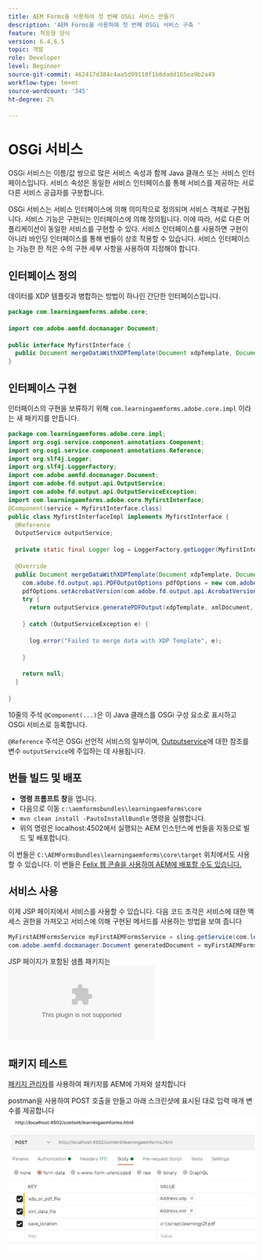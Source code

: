 ```yaml
---
title: AEM Forms을 사용하여 첫 번째 OSGi 서비스 만들기
description: 'AEM Forms을 사용하여 첫 번째 OSGi 서비스 구축 '
feature: 적응형 양식
version: 6.4,6.5
topic: 개발
role: Developer
level: Beginner
source-git-commit: 462417d384c4aa5d99110f1b8dadd165ea9b2a49
workflow-type: tm+mt
source-wordcount: '345'
ht-degree: 2%

---
```



# OSGi 서비스

OSGi 서비스는 이름/값 쌍으로 많은 서비스 속성과 함께 Java 클래스 또는 서비스 인터페이스입니다. 서비스 속성은 동일한 서비스 인터페이스를 통해 서비스를 제공하는 서로 다른 서비스 공급자를 구분합니다.

OSGi 서비스는 서비스 인터페이스에 의해 의미적으로 정의되며 서비스 객체로 구현됩니다. 서비스 기능은 구현되는 인터페이스에 의해 정의됩니다. 이에 따라, 서로 다른 어플리케이션이 동일한 서비스를 구현할 수 있다. 서비스 인터페이스를 사용하면 구현이 아니라 바인딩 인터페이스를 통해 번들이 상호 작용할 수 있습니다. 서비스 인터페이스는 가능한 한 적은 수의 구현 세부 사항을 사용하여 지정해야 합니다.

## 인터페이스 정의

데이터를 <span class="x x-first x-last">XDP</span> 템플릿과 병합하는 방법이 하나인 간단한 인터페이스입니다.

```java
package com.learningaemforms.adobe.core;

import com.adobe.aemfd.docmanager.Document;

public interface MyfirstInterface {
  public Document mergeDataWithXDPTemplate(Document xdpTemplate, Document xmlDocument);
} 
```

## 인터페이스 구현

인터페이스의 구현을 보류하기 위해 `com.learningaemforms.adobe.core.impl` 이라는 새 패키지를 만듭니다.

```java
package com.learningaemforms.adobe.core.impl;
import org.osgi.service.component.annotations.Component;
import org.osgi.service.component.annotations.Reference;
import org.slf4j.Logger;
import org.slf4j.LoggerFactory;
import com.adobe.aemfd.docmanager.Document;
import com.adobe.fd.output.api.OutputService;
import com.adobe.fd.output.api.OutputServiceException;
import com.learningaemforms.adobe.core.MyfirstInterface;
@Component(service = MyfirstInterface.class)
public class MyfirstInterfaceImpl implements MyfirstInterface {
  @Reference
  OutputService outputService;

  private static final Logger log = LoggerFactory.getLogger(MyfirstInterfaceImpl.class);

  @Override
  public Document mergeDataWithXDPTemplate(Document xdpTemplate, Document xmlDocument) {
    com.adobe.fd.output.api.PDFOutputOptions pdfOptions = new com.adobe.fd.output.api.PDFOutputOptions();
    pdfOptions.setAcrobatVersion(com.adobe.fd.output.api.AcrobatVersion.Acrobat_11);
    try {
      return outputService.generatePDFOutput(xdpTemplate, xmlDocument, pdfOptions);

    } catch (OutputServiceException e) {

      log.error("Failed to merge data with XDP Template", e);

    }

    return null;
  }

}
```

10줄의 주석 `@Component(...)`은 이 Java 클래스를 OSGi 구성 요소로 표시하고 OSGi 서비스로 등록합니다.

`@Reference` 주석은 OSGi 선언적 서비스의 일부이며, [Outputservice](https://helpx.adobe.com/experience-manager/6-5/forms/javadocs/index.html?com/adobe/fd/output/api/OutputService.html)에 대한 참조를 변수 `outputService`에 주입하는 데 사용됩니다.


## 번들 빌드 및 배포

* **명령 프롬프트 창**&#x200B;을 엽니다.
* 다음으로 이동 `c:\aemformsbundles\learningaemforms\core`
* `mvn clean install -PautoInstallBundle` 명령을 실행합니다.
* 위의 명령은 localhost:4502에서 실행되는 AEM 인스턴스에 번들을 자동으로 빌드 및 배포합니다.

이 번들은 `C:\AEMFormsBundles\learningaemforms\core\target` 위치에서도 사용할 수 있습니다. 이 번들은 [Felix 웹 콘솔을 사용하여 AEM에 배포할 수도 있습니다.](http://localhost:4502/system/console/bundles)

## 서비스 사용

이제 JSP 페이지에서 서비스를 사용할 수 있습니다. 다음 코드 조각은 서비스에 대한 액세스 권한을 가져오고 서비스에 의해 구현된 메서드를 사용하는 방법을 보여 줍니다

```java
MyFirstAEMFormsService myFirstAEMFormsService = sling.getService(com.learningaemforms.adobe.core.MyFirstAEMFormsService.class);
com.adobe.aemfd.docmanager.Document generatedDocument = myFirstAEMFormsService.mergeDataWithXDPTemplate(xdp_or_pdf_template,xmlDocument);
```

JSP 페이지가 포함된 샘플 패키지는 ![여기에서 다운로드할 수 있습니다.](assets/learning-aem-forms.zip)

## 패키지 테스트

[패키지 관리자](http://localhost:4502/crx/packmgr/index.jsp)를 사용하여 패키지를 AEM에 가져와 설치합니다

postman을 사용하여 POST 호출을 만들고 아래 스크린샷에 표시된 대로 입력 매개 변수를 제공합니다
![postman](assets/test-service-postman.JPG)
